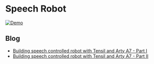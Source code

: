 # Speech Robot

[![Demo](/doc/demo.gif)](https://vimeo.com/728669319 "Click to see full video")

## Blog

- [Building speech controlled robot with Tensil and Arty A7 - Part I](https://k155la3.blog/2022/06/26/building-speech-controlled-robot-with-tensil-and-arty-a7-part1/)
- [Building speech controlled robot with Tensil and Arty A7 - Part II](https://k155la3.blog/2022/07/01/building-speech-controlled-robot-with-tensil-and-arty-a7-part2/)
